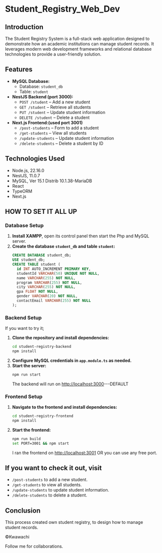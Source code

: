 # Student_Registry_Web_Dev

## Introduction
The Student Registry System is a full-stack web application designed to demonstrate how an academic institutions can manage student records. It leverages modern web development frameworks and relational database technologies to provide a user-friendly solution.

## Features

- **MySQL Database:**  
  - Database: `student_db`
  - Table: `student`
- **NestJS Backend (port 3000):**
  - `POST /student` – Add a new student
  - `GET /student` – Retrieve all students
  - `PUT /student` – Update student information
  - `DELETE /student` – Delete a student
- **Next.js Frontend:(used port 3001)**
  - `/post-students` – Form to add a student
  - `/get-students` – View all students
  - `/update-students` – Update student information
  - `/delete-students` – Delete a student by ID

## Technologies Used

- Node.js, 22.16.0
- NestJS, 11.0.7
- MySQL, Ver 15.1 Distrib 10.1.38-MariaDB
- React
- TypeORM
- Next.js

## HOW TO SET IT ALL UP

### Database Setup

1. **Install XAMPP**, open its control panel then start the Php and MySQL server.
2. **Create the database `student_db` and table `student`:**
   ```sql
   CREATE DATABASE student_db;
   USE student_db;
   CREATE TABLE student (
     id INT AUTO_INCREMENT PRIMARY KEY,
     studentId VARCHAR(50) UNIQUE NOT NULL,
     name VARCHAR(255) NOT NULL,
     program VARCHAR(255) NOT NULL,
     city VARCHAR(255) NOT NULL,
     gpa FLOAT NOT NULL,
     gender VARCHAR(20) NOT NULL,
     contactEmail VARCHAR(255) NOT NULL
   );
   ```
### Backend Setup
If you want to try it;
1. **Clone the repository and install dependencies:**
   ```bash
   cd student-registry-backend
   npm install
   ```
2. **Configure MySQL credentials in `app.module.ts` as needed.**
3. **Start the server:**
   ```bash
   npm run start
   ```
   The backend will run on  [http://localhost:3000](http://localhost:3000)---DEFAULT

### Frontend Setup

1. **Navigate to the frontend and install dependencies:**
   ```bash
   cd student-registry-frontend
   npm install
   ```
2. **Start the frontend:**
   ```bash
   npm run build
   set PORT=3001 && npm start
   ```
   I ran the frontend on [http://localhost:3001](http://localhost:3001) OR you can use any free port.

## If you want to check it out, visit

- `/post-students` to add a new student.
- `/get-students` to view all students.
- `/update-students` to update student information.
- `/delete-students` to delete a student.

## Conclusion

This process created own student registry, to design how to manage student records.

&copy;Kwawachi

Follow me for collaborations.


